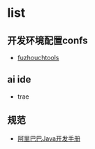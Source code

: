 # list
## 开发环境配置confs
- [fuzhouchtools](https://github.com/fuzhouch/fuzhouchtools)

## ai ide
- trae

## 规范
- [阿里巴巴Java开发手册](https://github.com/alibaba/p3c)